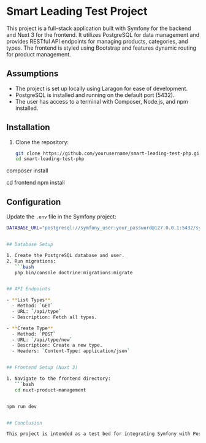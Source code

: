 # Smart Leading Test Project

This project is a full-stack application built with Symfony for the backend and Nuxt 3 for the frontend. It utilizes PostgreSQL for data management and provides RESTful API endpoints for managing products, categories, and types. The frontend is styled using Bootstrap and features dynamic routing for product management.

## Assumptions

- The project is set up locally using Laragon for ease of development.
- PostgreSQL is installed and running on the default port (5432).
- The user has access to a terminal with Composer, Node.js, and npm installed.


## Installation

1. Clone the repository:
   ```bash
   git clone https://github.com/yourusername/smart-leading-test-php.git
   cd smart-leading-test-php

composer install

cd frontend
npm install


## Configuration

Update the `.env` file in the Symfony project:
```bash
DATABASE_URL="postgresql://symfony_user:your_password@127.0.0.1:5432/symfony_db?serverVersion=13&charset=utf8"


## Database Setup

1. Create the PostgreSQL database and user.
2. Run migrations:
   ```bash
   php bin/console doctrine:migrations:migrate


## API Endpoints

- **List Types**
  - Method: `GET`
  - URL: `/api/type`
  - Description: Fetch all types.

- **Create Type**
  - Method: `POST`
  - URL: `/api/type/new`
  - Description: Create a new type.
  - Headers: `Content-Type: application/json`


## Frontend Setup (Nuxt 3)

1. Navigate to the frontend directory:
   ```bash
   cd nuxt-product-management


npm run dev


## Conclusion

This project is intended as a test bed for integrating Symfony with PostgreSQL and Nuxt 3. Feel free to contribute or modify the code as needed.

